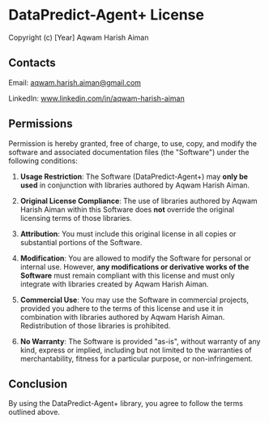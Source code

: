 # DataPredict-Agent+ License

Copyright (c) [Year] Aqwam Harish Aiman

## Contacts

Email: aqwam.harish.aiman@gmail.com  

LinkedIn: www.linkedin.com/in/aqwam-harish-aiman

## Permissions

Permission is hereby granted, free of charge, to use, copy, and modify the software and associated documentation files (the "Software") under the following conditions:

1. **Usage Restriction**: The Software (DataPredict-Agent+) may **only be used** in conjunction with libraries authored by Aqwam Harish Aiman.

2. **Original License Compliance**: The use of libraries authored by Aqwam Harish Aiman within this Software does **not** override the original licensing terms of those libraries.

3. **Attribution**: You must include this original license in all copies or substantial portions of the Software.

4. **Modification**: You are allowed to modify the Software for personal or internal use. However, **any modifications or derivative works of the Software** must remain compliant with this license and must only integrate with libraries created by Aqwam Harish Aiman.

5. **Commercial Use**: You may use the Software in commercial projects, provided you adhere to the terms of this license and use it in combination with libraries authored by Aqwam Harish Aiman. Redistribution of those libraries is prohibited.

6. **No Warranty**: The Software is provided "as-is", without warranty of any kind, express or implied, including but not limited to the warranties of merchantability, fitness for a particular purpose, or non-infringement.

## Conclusion

By using the DataPredict-Agent+ library, you agree to follow the terms outlined above.
